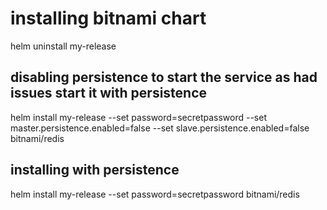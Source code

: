 # installing bitnami chart 
helm uninstall my-release

## disabling persistence to start the service as had issues start it with persistence
helm install my-release   --set password=secretpassword   --set master.persistence.enabled=false --set slave.persistence.enabled=false  bitnami/redis

## installing with persistence
helm install my-release   --set password=secretpassword bitnami/redis

#